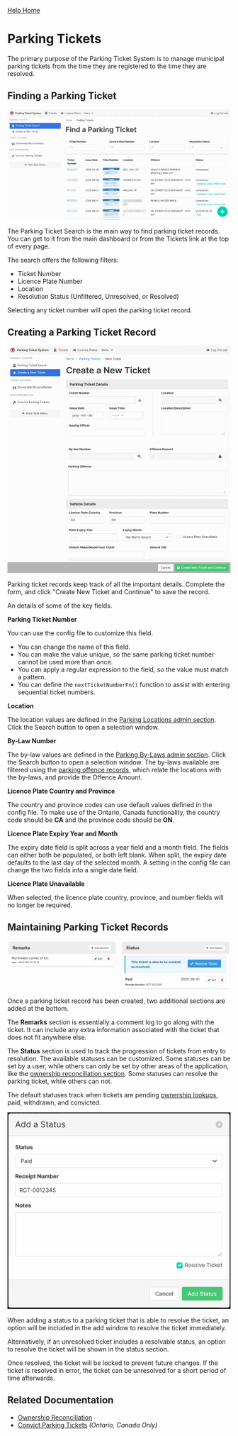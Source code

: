 [Help Home](readme.md)

# Parking Tickets

The primary purpose of the Parking Ticket System is to manage municipal parking tickets
from the time they are registered to the time they are resolved.

## Finding a Parking Ticket

![Parking Ticket Search](images/ticket-search.png)

The Parking Ticket Search is the main way to find parking ticket records.
You can get to it from the main dashboard or from the Tickets link at the top of every page.

The search offers the following filters:

- Ticket Number
- Licence Plate Number
- Location
- Resolution Status (Unfiltered, Unresolved, or Resolved)

Selecting any ticket number will open the parking ticket record.


## Creating a Parking Ticket Record

![Create a New Parking Ticket](images/ticket-create.png)

Parking ticket records keep track of all the important details.
Complete the form, and click "Create New Ticket and Continue" to save the record.

An details of some of the key fields.

**Parking Ticket Number**

You can use the config file to customize this field.

- You can change the name of this field.
- You can make the value unique, so the same parking ticket number cannot be used more than once.
- You can apply a regular expression to the field, so the value must match a pattern.
- You can define the `nextTicketNumberFn()` function to assist with entering sequential ticket numbers.

**Location**

The location values are defined in the [Parking Locations admin section](locations.md).
Click the Search button to open a selection window.

**By-Law Number**

The by-law values are defined in the [Parking By-Laws admin section](bylaws.md).
Click the Search button to open a selection window.
The by-laws available are filtered using the [parking offence records](offences.md),
which relate the locations with the by-laws, and provide the Offence Amount.

**Licence Plate Country and Province**

The country and province codes can use default values defined in the config file.
To make use of the Ontario, Canada functionality, the country code should be **CA**
and the province code should be **ON**.

**Licence Plate Expiry Year and Month**

The expiry date field is split across a year field and a month field.
The fields can either both be populated, or both left blank.
When split, the expiry date defaults to the last day of the selected month.
A setting in the config file can change the two fields into a single date field.

**Licence Plate Unavailable**

When selected, the licence plate country, province, and number fields will no longer be required.


## Maintaining Parking Ticket Records

![Parking Ticket Remarks and Statuses](images/ticket-remarks-status.png)

Once a parking ticket record has been created, two additional sections are added at the bottom.

The **Remarks** section is essentially a comment log to go along with the ticket.
It can include any extra information associated with the ticket that does not fit anywhere else.

The **Status** section is used to track the progression of tickets from entry to resolution.
The available statuses can be customized.
Some statuses can be set by a user, while others can only be set by other areas of the application,
like the [ownership reconciliation section](tickets-ownershipReconciliation.md).
Some statuses can resolve the parking ticket, while others can not.

The default statuses track when tickets are pending
[ownership lookups](platesOntario-ownershipLookup.md), paid, withdrawn, and convicted.

![Parking Ticket - Add a Status](images/ticket-status-add.png)

When adding a status to a parking ticket that is able to resolve the ticket,
an option will be included in the add window to resolve the ticket immediately.

Alternatively, if an unresolved ticket includes a resolvable status,
an option to resolve the ticket will be shown in the status section.

Once resolved, the ticket will be locked to prevent future changes.
If the ticket is resolved in error, the ticket can be unresolved for a short period of time afterwards.


## Related Documentation

- [Ownership Reconciliation](tickets-ownershipReconciliation.md)
- [Convict Parking Tickets](ticketsOntario-convict.md) *(Ontario, Canada Only)*
